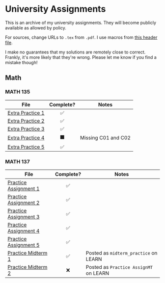 # University Assignments

This is an archive of my university assignments.
They will become publicly available as allowed by policy.

For sources, change URLs to `.tex` from `.pdf`.
I use macros from [this header file](./header.tex).

I make no guarantees that my solutions are remotely close to correct.
Frankly, it's more likely that they're wrong.
Please let me know if you find a mistake though!

## Math

### MATH 135

| File                                   |      Complete?       | Notes               |
| -------------------------------------- | :------------------: | ------------------- |
| [Extra Practice 1](./MATH135/EP01.pdf) |  :white_check_mark:  |                     |
| [Extra Practice 2](./MATH135/EP02.pdf) |  :white_check_mark:  |                     |
| [Extra Practice 3](./MATH135/EP03.pdf) |  :white_check_mark:  |                     |
| [Extra Practice 4](./MATH135/EP04.pdf) | :black_large_square: | Missing C01 and C02 |
| [Extra Practice 5](./MATH135/EP05.pdf) |  :white_check_mark:  |                     |

### MATH 137

| File                                        |     Complete?      | Notes                                  |
| ------------------------------------------- | :----------------: | -------------------------------------- |
| [Practice Assignment 1](./MATH137/PA01.pdf) | :white_check_mark: |                                        |
| [Practice Assignment 2](./MATH137/PA02.pdf) | :white_check_mark: |                                        |
| [Practice Assignment 3](./MATH137/PA03.pdf) | :white_check_mark: |                                        |
| [Practice Assignment 4](./MATH137/PA04.pdf) | :white_check_mark: |                                        |
| [Practice Assignment 5](./MATH137/PA05.pdf) | :white_check_mark: |                                        |
| [Practice Midterm 1](./MATH137/PM01.pdf)    | :white_check_mark: | Posted as `midterm_practice` on LEARN  |
| [Practice Midterm 2](./MATH137/PM02.pdf)    |        :x:         | Posted as `Practice AssignMT` on LEARN |
